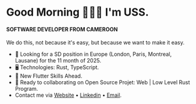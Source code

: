 Good Morning 👦🏾🤝 I'm USS.
=======================================================================================================================================

#### SOFTWARE DEVELOPER FROM CAMEROON
We do this, not because it's easy, but because we want to make it easy.

* 👀 Looking for a SD position in Europe (London, Paris, Montreal, Lausane) for the 11 month of 2025.
* 🖥️ Technologies: Rust, TypeScript.
* 🌱 New Flutter Skills Ahead.
* 🤝 Ready to collaborating on Open Source Projet: Web | Low Level Rust Program.
* Contact me via [Website](https://uss-franckmekoulou.web.app/) • [Linkedin](https://www.linkedin.com/in/franck-mekoulou/) • [Email](mailto:franckmekoulou.dev@hotmail.com).

